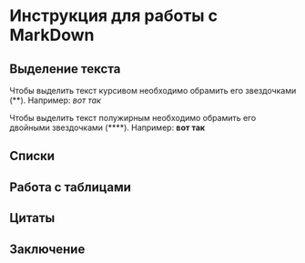 # Инструкция для работы с MarkDown

## Выделение текста

Чтобы выделить текст курсивом необходимо обрамить его звездочками (**). Например: *вот так*

Чтобы выделить текст полужирным необходимо обрамить его двойными звездочками (****). Например: **вот так**


## Списки

## Работа с таблицами

## Цитаты

## Заключение
